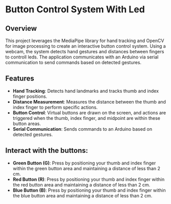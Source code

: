 # Button Control System With Led

## Overview

This project leverages the MediaPipe library for hand tracking and OpenCV for image processing to create an interactive button control system. Using a webcam, the system detects hand gestures and distances between fingers to controll leds. The application communicates with an Arduino via serial communication to send commands based on detected gestures.

## Features

- **Hand Tracking**: Detects hand landmarks and tracks thumb and index finger positions.
- **Distance Measurement**: Measures the distance between the thumb and index finger to perform specific actions.
- **Button Control**: Virtual buttons are drawn on the screen, and actions are triggered when the thumb, index finger, and midpoint are within these button areas.
- **Serial Communication**: Sends commands to an Arduino based on detected gestures.

## Interact with the buttons:

- **Green Button (G)**: Press by positioning your thumb and index finger within the green button area and maintaining a distance of less than 2 cm.
- **Red Button (R)**: Press by positioning your thumb and index finger within the red button area and maintaining a distance of less than 2 cm.
- **Blue Button (B)**: Press by positioning your thumb and index finger within the blue button area and maintaining a distance of less than 2 cm.
